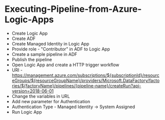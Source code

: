 # Executing-Pipeline-from-Azure-Logic-Apps

- Create Logic App
- Create ADF
- Create Managed Identity in Logic App
- Provide role - "Contributor" in ADF to Logic App
- Create a sample pipeline in ADF
- Publish the pipeline
- Open Logic App and create a HTTP trigger workflow
- URI - https://management.azure.com/subscriptions/${subscriptionId}/resourceGroups/${resourceGroupName}/providers/Microsoft.DataFactory/factories/${factoryName}/pipelines/{pipeline-name}/createRun?api-version=2018-06-01
- Change the variables in URL
- Add new parameter for Authentication
- Authentication Type - Managed Identity -> System Assigned
- Run Logic App
